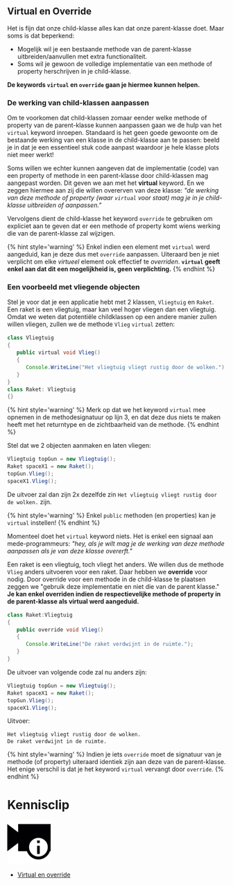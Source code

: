 ## Virtual en Override
Het is fijn dat onze child-klasse alles kan dat onze parent-klasse doet. Maar soms is dat beperkend:
* Mogelijk wil je een bestaande methode van de parent-klasse uitbreiden/aanvullen met extra functionaliteit.
* Soms wil je gewoon de volledige implementatie van een methode of property herschrijven in je child-klasse.

**De keywords ``virtual`` en ``override`` gaan je hiermee kunnen helpen.**

### De werking van child-klassen aanpassen

Om te voorkomen dat child-klassen zomaar eender welke methode of property van de parent-klasse kunnen aanpassen gaan we de hulp van het ``virtual`` keyword inroepen. Standaard is het geen goede gewoonte om de bestaande werking van een klasse in de child-klasse aan te passen: beeld je in dat je een essentieel stuk code aanpast waardoor je hele klasse plots niet meer werkt!

Soms willen we echter kunnen aangeven dat de implementatie (code) van een property of methode in een parent-klasse door child-klassen mag aangepast worden. Dit geven we aan met het  **virtual** keyword. En we zeggen hiermee aan zij die willen overerven van deze klasse: *"de werking van deze methode of property (waar ``virtual`` voor staat) mag je in je child-klasse uitbreiden of aanpassen."*

Vervolgens dient de child-klasse het keyword ``override`` te gebruiken om expliciet aan te geven dat er een methode of property komt wiens werking die van de parent-klasse zal wijzigen.

{% hint style='warning' %}
Enkel indien een element met ``virtual`` werd aangeduid, kan je deze dus met ``override`` aanpassen. Uiteraard ben je niet verplicht om elke *virtueel* element ook effectief te *overriden*. **``virtual`` geeft enkel aan dat dit een mogelijkheid is, geen verplichting.**
{% endhint %}

### Een voorbeeld met vliegende objecten

Stel je voor dat je een applicatie hebt met 2 klassen, ``Vliegtuig`` en ``Raket``. Een raket is een vliegtuig, maar kan veel hoger vliegen dan een vliegtuig. Omdat we weten dat potentiële childklassen op een andere manier zullen willen vliegen, zullen we de methode ``Vlieg`` ``virtual`` zetten:

```java
class Vliegtuig
{
   public virtual void Vlieg()
   {
      Console.WriteLine("Het vliegtuig vliegt rustig door de wolken.");
   }
}
class Raket: Vliegtuig
{}

```
{% hint style='warning' %}
Merk op dat we het keyword ``virtual`` mee opnemen in de methodesignatuur op lijn 3, en dat deze dus niets te maken heeft met het returntype en de zichtbaarheid van de methode.
{% endhint %}

Stel dat we 2 objecten aanmaken en laten vliegen:

```java
Vliegtuig topGun = new Vliegtuig();
Raket spaceX1 = new Raket();
topGun.Vlieg();
spaceX1.Vlieg();
```

De uitvoer zal dan zijn 2x dezelfde zin ``Het vliegtuig vliegt rustig door de wolken.`` zijn.


{% hint style='warning' %}
Enkel ``public`` methoden (en properties) kan je ``virtual`` instellen!
{% endhint %}

Momenteel doet het ``virtual`` keyword niets. Het is enkel een signaal aan mede-programmeurs: *"hey, als je wilt mag je de werking van deze methode aanpassen als je van deze klasse overerft."*

Een raket is een vliegtuig, toch vliegt het anders. We willen dus de methode ``Vlieg`` anders uitvoeren voor een raket. Daar hebben we **override** voor nodig. Door override voor een methode in de child-klasse te plaatsen zeggen we "gebruik deze implementatie en niet die van de parent klasse."
**Je kan enkel overriden indien de respectievelijke methode of property in de parent-klasse als virtual werd aangeduid.**

```java
class Raket:Vliegtuig
{
   public override void Vlieg()
   {
      Console.WriteLine("De raket verdwijnt in de ruimte.");
   }     
}
```

De uitvoer van volgende code zal nu anders zijn:
```java
Vliegtuig topGun = new Vliegtuig();
Raket spaceX1 = new Raket();
topGun.Vlieg();
spaceX1.Vlieg();
```
Uitvoer:
```
Het vliegtuig vliegt rustig door de wolken.
De raket verdwijnt in de ruimte.
```

{% hint style='warning' %}
Indien je iets ``override`` moet de signatuur van je methode (of property) uiteraard identiek zijn aan deze van de parent-klasse. Het enige verschil is dat je het keyword ``virtual`` vervangt door ``override``.
{% endhint %}



<!---NOBOOKSTART--->
# Kennisclip
![](../assets/infoclip.png)
* [Virtual en override](https://ap.cloud.panopto.eu/Panopto/Pages/Viewer.aspx?id=95e49300-7818-4dfe-be2e-acb000d6add1)
<!---NOBOOKEND--->